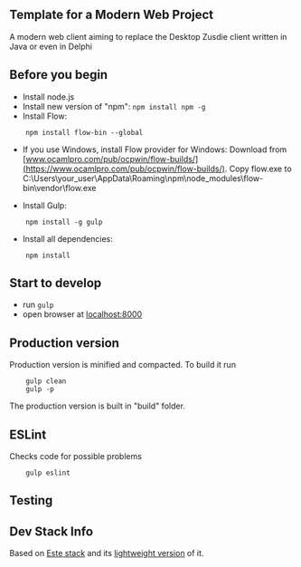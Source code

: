 ## Template for a Modern Web Project

A modern web client aiming to replace the Desktop Zusdie client written in Java or even in Delphi

## Before you begin
   * Install node.js
   * Install new version of "npm": `npm install npm -g`
   * Install Flow:
```
    npm install flow-bin --global
```
   * If you use Windows, install Flow provider for Windows: Download from [www.ocamlpro.com/pub/ocpwin/flow-builds/](https://www.ocamlpro.com/pub/ocpwin/flow-builds/). Copy flow.exe to C:\Users\your_user\AppData\Roaming\npm\node_modules\flow-bin\vendor\flow.exe  
   
   * Install Gulp:

```
    npm install -g gulp
```
   * Install all dependencies:
```
    npm install
```

## Start to develop

- run `gulp`
- open browser at [localhost:8000](http://localhost:8000)

## Production version

Production version is minified and compacted. To build it run

```
    gulp clean
    gulp -p
```

The production version is built in "build" folder.

## ESLint

Checks code for possible problems

```
    gulp eslint
```

## Testing



## Dev Stack Info

Based on [Este stack](https://github.com/este/este)
and its [lightweight version](http://www.dzejes.cz/prvni-dev-stack.html) of it.

   